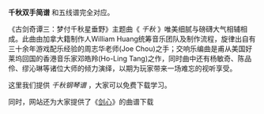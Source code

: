 

**千秋双手简谱** 和五线谱完全对应。

《古剑奇谭三：梦付千秋星垂野》主题曲《 _千秋_ 》唯美细腻与磅礴大气相辅相成。此曲由加拿大籍制作人William
Huang统筹音乐团队及制作流程，旋律出自有三十余年游戏配乐经验的周志华老师(Joe
Chou)之手；交响乐编曲是甫从美国好莱坞回国的香港音乐家邓皓羚(Ho-Ling
Tang)之作，同时曲中还有杨敏奇、陈品伶、缪沁琳等诸位大师的倾力演绎，以期为玩家带来一场难忘的视听享受。

这里我们提供 _千秋钢琴谱_ ，大家可以免费下载学习。

同时，网站还为大家提供了《[剑心](Music-4522-剑心-古剑奇谭片头曲.html "剑心")》的曲谱下载

